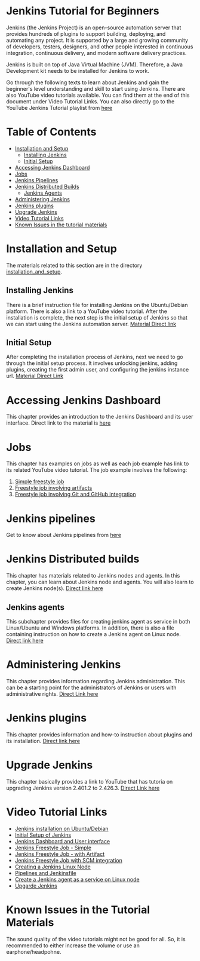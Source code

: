 # Jenkins Tutorial for Beginners

Jenkins (the Jenkins Project) is an open-source automation server that provides hundreds of plugins to support building, deploying, and automating any project. It is supported by a large and growing community of developers, testers, designers, and other people interested in continuous integration, continuous delivery, and modern software delivery practices.

Jenkins is built on top of Java Virtual Machine (JVM). Therefore, a Java Development kit needs to be installed for Jenkins to work.

Go through the following texts to learn about Jenkins and gain the beginner's level understanding and skill to start using Jenkins. There are also YouTube video tutorials available. You can find them at the end of this document under Video Tutorial Links. You can also directly go to the YouTube Jenkins Tutorial playlist from [here](https://www.youtube.com/watch?v=YVG1vaPAKak&list=PLH_WAPlxQAmFa4o3bqhoKvyXHUhWzRTjn&pp=gAQBiAQB "Jenkins playlist")

# Table of Contents

* [Installation and Setup](#installation-and-setup)
    * [Installing Jenkins](#installing-jenkins)
    * [Initial Setup](#initial-setup)
* [Accessing Jenkins Dashboard](#accessing-jenkins-dashboard)
* [Jobs](#jobs)
* [Jenkins Pipelines](#jenkins-pipelines)
* [Jenkins Distributed Builds](#jenkins-distributed-builds)
    * [Jenkins Agents](#jenkins-agents)
* [Administering Jenkins](#administering-jenkins)
* [Jenkins plugins](#jenkins-plugins)
* [Upgrade Jenkins](#upgrade-jenkins)
* [Video Tutorial Links](#video-tutorial-links)
* [Known Issues in the tutorial materials](#known-issues-in-the-tutorial-materials)


# Installation and Setup

The materials related to this section are in the directory [installation_and_setup](https://github.com/bikarnap/jenkins-tutorial/tree/master/installation_and_setup "Installation and setup materials").

## Installing Jenkins

There is a brief instruction file for installing Jenkins on the Ubuntu/Debian platform. There is also a link to a YouTube video tutorial. After the installation is complete, the next step is the initial setup of Jenkins so that we can start using the Jenkins automation server. [Material Direct link](./installation_and_setup/Ubuntu_Debian.md "Ubuntu_Debian.md")

## Initial Setup

After completing the installation process of Jenkins, next we need to go through the initial setup process. It involves unlocking jenkins, adding plugins, creating the first admin user, and configuring the jenkins instance url. [Material Direct Link](./installation_and_setup/Initial_Setup.md "Initial_Setup.md")

# Accessing Jenkins Dashboard

This chapter provides an introduction to the Jenkins Dashboard and its user interface. Direct link to the material is [here](./using_jenkins/know_jenkins_dashboard.md "here")

# Jobs

This chapter has examples on jobs as well as each job example has link to its related YouTube video tutorial. The job example involves the following:
1. [Simple freestyle job](./jobs/firstJob.md "firstJob.md") 
2. [Freestyle job involving artifacts](./jobs/archieveArtifacts.md "arhieveArtifacts.md")
3. [Freestyle job involving Git and GitHub integration](./jobs/integrateGitAndGitHub.md)

# Jenkins pipelines

Get to know about Jenkins pipelines from [here](./pipeline/ "Pipelines")

# Jenkins Distributed builds

This chapter has materials related to Jenkins nodes and agents. In this chapter, you can learn about Jenkins node and agents. You will also learn to create Jenkins node(s). [Direct link here](./managing_jenkins/nodes/ "Jenkins Distributed builds")

## Jenkins agents

This subchapter provides files for creating jenkins agent as service in both Linux/Ubuntu and Windows platforms. In addition, there is also a file containing instruction on how to create a Jenkins agent on Linux node. [Direct link here](./agents/ "Jenkins agents")

# Administering Jenkins

This chapter provides information regarding Jenkins administration. This can be a starting point for the administrators of Jenkins or users with administrative rights. [Direct Link here](./managing_jenkins/administering_jenkins.md "administering_jenkins.md")

# Jenkins plugins

This chapter provides information and how-to instruction about plugins and its installation. [Direct link here](./managing_jenkins/plugins/ "Jenkins plugins")

# Upgrade Jenkins

This chapter basically provides a link to YouTube that has tutoria on upgrading Jenkins version 2.401.2 to 2.426.3. [Direct Link here](./managing_jenkins/upgrade_jenkins.md "upgrade_jenkins.md")

# Video Tutorial Links

* [Jenkins installation on Ubuntu/Debian](https://youtu.be/YVG1vaPAKak "Tutorial video on Jenkins installation on Ubuntu/Debian")
* [Initial Setup of Jenkins](https://youtu.be/dRprQhS0fdg "Tutorial video on initial setup of Jenkins")
* [Jenkins Dashboard and User interface](https://youtu.be/tllInX8dD4U "Jenkins Dashboard and User interface")
* [Jenkins Freestyle Job - Simple](https://www.youtube.com/watch?v=RcCUoDG_OC4 "Jenkins Freestyle Job - Simple")
* [Jenkins Freestyle Job - with Artifact](https://youtu.be/BkM8h3avN8M "Jenkins Freestyle Job - with Artifacts")
* [Jenkins Freestyle Job with SCM integration](https://youtu.be/GuR2tNVVhOc "Jenkins Freestyle Job with SCM integration")
* [Creating a Jenkins Linux Node](https://youtu.be/I6Sb1ndxtOc "Creating a Jenkins Linux Node")
* [Pipelines and Jenkinsfile](https://youtu.be/UFctZKYxypc "Pipelines and Jenkinsfile")
* [Create a Jenkins agent as a service on Linux node](https://youtu.be/meXR-DpO_Kk "Create a Jenkins agent as a service on Linux node")
* [Upgarde Jenkins](https://youtu.be/yjllMwQz5B4 "Upgrade Jenkins")

# Known Issues in the Tutorial Materials
The sound quality of the video tutorials might not be good for all. So, it is recommended to either increase the volume or use an earphone/headpohne.
